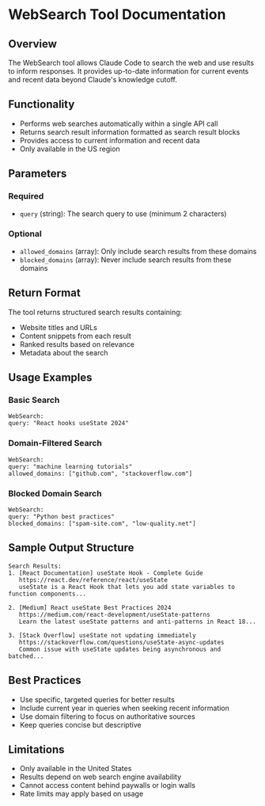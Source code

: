 # WebSearch Tool Documentation

## Overview
The WebSearch tool allows Claude Code to search the web and use results to inform responses. It provides up-to-date information for current events and recent data beyond Claude's knowledge cutoff.

## Functionality
- Performs web searches automatically within a single API call
- Returns search result information formatted as search result blocks
- Provides access to current information and recent data
- Only available in the US region

## Parameters

### Required
- `query` (string): The search query to use (minimum 2 characters)

### Optional
- `allowed_domains` (array): Only include search results from these domains
- `blocked_domains` (array): Never include search results from these domains

## Return Format
The tool returns structured search results containing:
- Website titles and URLs
- Content snippets from each result
- Ranked results based on relevance
- Metadata about the search

## Usage Examples

### Basic Search
```
WebSearch:
query: "React hooks useState 2024"
```

### Domain-Filtered Search
```
WebSearch:
query: "machine learning tutorials"
allowed_domains: ["github.com", "stackoverflow.com"]
```

### Blocked Domain Search
```
WebSearch:
query: "Python best practices"
blocked_domains: ["spam-site.com", "low-quality.net"]
```

## Sample Output Structure
```
Search Results:
1. [React Documentation] useState Hook - Complete Guide
   https://react.dev/reference/react/useState
   useState is a React Hook that lets you add state variables to function components...

2. [Medium] React useState Best Practices 2024
   https://medium.com/react-development/useState-patterns
   Learn the latest useState patterns and anti-patterns in React 18...

3. [Stack Overflow] useState not updating immediately
   https://stackoverflow.com/questions/useState-async-updates
   Common issue with useState updates being asynchronous and batched...
```

## Best Practices
- Use specific, targeted queries for better results
- Include current year in queries when seeking recent information
- Use domain filtering to focus on authoritative sources
- Keep queries concise but descriptive

## Limitations
- Only available in the United States
- Results depend on web search engine availability
- Cannot access content behind paywalls or login walls
- Rate limits may apply based on usage